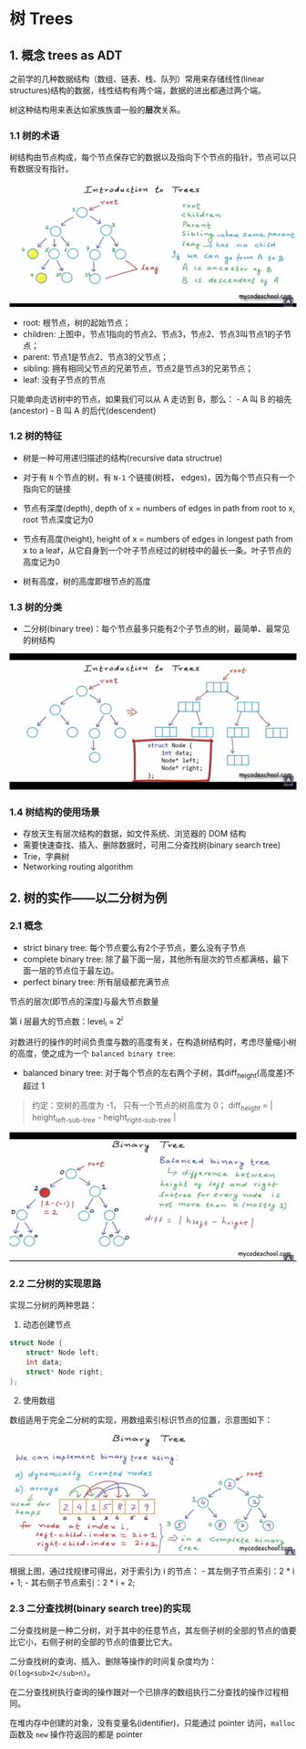# 树 Trees

## 1. 概念 trees as ADT

之前学的几种数据结构（数组、链表、栈、队列）常用来存储线性(linear structures)结构的数据，线性结构有两个端，数据的进出都通过两个端。

树这种结构用来表达如家族族谱一般的**层次**关系。

### 1.1 树的术语

树结构由节点构成，每个节点保存它的数据以及指向下个节点的指针，节点可以只有数据没有指针。

![trees-overview](./images/trees-overview.png)

- root: 根节点，树的起始节点；
- children: 上图中，节点1指向的节点2、节点3，节点2、节点3叫节点1的子节点；
- parent: 节点1是节点2、节点3的父节点；
- sibling: 拥有相同父节点的兄弟节点，节点2是节点3的兄弟节点；
- leaf: 没有子节点的节点

只能单向走访树中的节点，如果我们可以从 A 走访到 B，那么：
	- A 叫 B 的祖先(ancestor)
	- B 叫 A 的后代(descendent)

### 1.2 树的特征

- 树是一种可用递归描述的结构(recursive data structrue)

- 对于有 `N` 个节点的树，有 `N-1` 个链接(树枝， edges)，因为每个节点只有一个指向它的链接

- 节点有深度(depth), depth of x = numbers of edges in path from root to x, root 节点深度记为0

- 节点有高度(height), height of x = numbers of edges in longest path from x to a leaf，从它自身到一个叶子节点经过的树枝中的最长一条。叶子节点的高度记为0

- 树有高度，树的高度即根节点的高度

### 1.3 树的分类

- 二分树(binary tree)：每个节点最多只能有2个子节点的树，最简单、最常见的树结构

![binary-tree](./images/binary-tree.png)


### 1.4 树结构的使用场景

- 存放天生有层次结构的数据，如文件系统、浏览器的 DOM 结构
- 需要快速查找、插入、删除数据时，可用二分查找树(binary search tree)
- Trie，字典树
- Networking routing algorithm

## 2. 树的实作——以二分树为例

### 2.1 概念

- strict binary tree: 每个节点要么有2个子节点，要么没有子节点
- complete binary tree: 除了最下面一层，其他所有层次的节点都满格，最下面一层的节点位于最左边。
- perfect binary tree: 所有层级都充满节点

节点的层次(即节点的深度)与最大节点数量

第 i 层最大的节点数：level<sub>i</sub> = 2<sup>i</sup>

对数进行的操作的时间负责度与数的高度有关，在构造树结构时，考虑尽量缩小树的高度，使之成为一个 `balanced binary tree`:

- balanced binary tree: 对于每个节点的左右两个子树，其diff<sub>height</sub>(高度差)不超过 1

> 约定：空树的高度为 -1， 只有一个节点的树高度为 0；
> diff<sub>height</sub> = | height<sub>left-sub-tree</sub> - height<sub>right-sub-tree</sub> |

![diff-height](./images/diff-height.png)

### 2.2 二分树的实现思路

实现二分树的两种思路：

1. 动态创建节点

```c
struct Node {
	struct* Node left;
	int data;
	struct* Node right;
};

```

2. 使用数组

数组适用于完全二分树的实现，用数组索引标识节点的位置，示意图如下：

![tree-index](./images/tree-index.png)

根据上图，通过找规律可得出，对于索引为 i 的节点：
	- 其左侧子节点索引：2 * i + 1;
	- 其右侧子节点索引：2 * i + 2;

### 2.3 二分查找树(binary search tree)的实现

二分查找树是一种二分树，对于其中的任意节点，其左侧子树的全部的节点的值要比它小，右侧子树的全部的节点的值要比它大。

二分查找树的查询、插入、删除等操作的时间复杂度均为：`O(log<sub>2</sub>n)`。

在二分查找树执行查询的操作跟对一个已排序的数组执行二分查找的操作过程相同。

在堆内存中创建的对象，没有变量名(identifier)，只能通过 pointer 访问，`malloc` 函数及 `new` 操作符返回的都是 pointer






